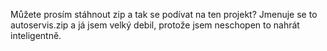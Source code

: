 Můžete prosím stáhnout zip a tak se podívat na ten projekt? Jmenuje se to autoservis.zip a já jsem velký debil, protože jsem neschopen to nahrát inteligentně.
